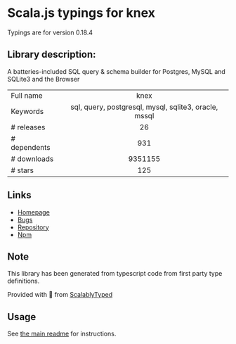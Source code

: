 
# Scala.js typings for knex

Typings are for version 0.18.4

## Library description:
A batteries-included SQL query & schema builder for Postgres, MySQL and SQLite3 and the Browser

|                    |                 |
| ------------------ | :-------------: |
| Full name          | knex |
| Keywords           | sql, query, postgresql, mysql, sqlite3, oracle, mssql |
| # releases         | 26 |
| # dependents       | 931 |
| # downloads        | 9351155 |
| # stars            | 125 |

## Links
- [Homepage](https://knexjs.org)
- [Bugs](https://github.com/tgriesser/knex/issues)
- [Repository](https://github.com/tgriesser/knex)
- [Npm](https://www.npmjs.com/package/knex)
    


## Note
This library has been generated from typescript code from first party type definitions.

Provided with :purple_heart: from [ScalablyTyped](https://github.com/oyvindberg/ScalablyTyped)

## Usage
See [the main readme](../../readme.md) for instructions.


